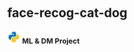 # face-recog-cat-dog
### <img src="https://github.com/ATemova/face-recog-cat-dog/blob/main/icons8-python-48.png" width="30"> ML &amp; DM Project 
